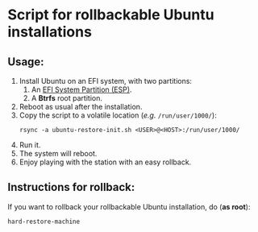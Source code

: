 # Script for rollbackable Ubuntu installations

## Usage:

1. Install Ubuntu on an EFI system, with two partitions:
    1. An [EFI System Partition (ESP)](https://www.google.com/search?&q=linux+esp).
    1. A **Btrfs** root partition.
1. Reboot as usual after the installation.
1. Copy the script to a volatile location (_e.g._ `/run/user/1000/`):
    ```
    rsync -a ubuntu-restore-init.sh <USER>@<HOST>:/run/user/1000/
    ```
1. Run it.
1. The system will reboot.
1. Enjoy playing with the station with an easy rollback.

## Instructions for rollback:

If you want to rollback your rollbackable Ubuntu installation, do (**as root**):

```bash
hard-restore-machine
```
